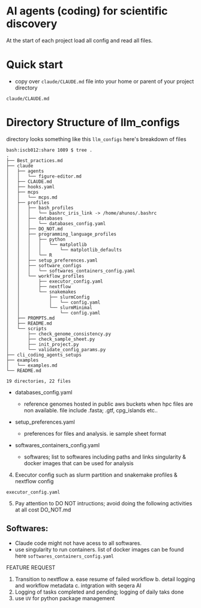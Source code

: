 # AI agents (coding) for scientific discovery

At the start of each project load all config and read all files. 

# Quick start
- copy over `claude/CLAUDE.md` file into your home or parent of your project directory
```
claude/CLAUDE.md
```

# Directory Structure of llm_configs
directory looks something like this `llm_configs`
here's breakdown of files

```
bash:iscb012:share 1089 $ tree .
.
├── Best_practices.md
├── claude
│   ├── agents
│   │   └── figure-editor.md
│   ├── CLAUDE.md
│   ├── hooks.yaml
│   ├── mcps
│   │   └── mcps.md
│   ├── profiles
│   │   ├── bash_profiles
│   │   │   └── bashrc_iris_link -> /home/ahunos/.bashrc
│   │   ├── databases
│   │   │   └── databases_config.yaml
│   │   ├── DO_NOT.md
│   │   ├── programming_language_profiles
│   │   │   ├── python
│   │   │   │   └── matplotlib
│   │   │   │       └── matplotlib_defaults
│   │   │   └── R
│   │   ├── setup_preferences.yaml
│   │   ├── software_configs
│   │   │   └── softwares_containers_config.yaml
│   │   └── workflow_profiles
│   │       ├── executor_config.yaml
│   │       ├── nextflow
│   │       └── snakemakes
│   │           ├── slurmConfig
│   │           │   └── config.yaml
│   │           └── slurmMinimal
│   │               └── config.yaml
│   ├── PROMPTS.md
│   ├── README.md
│   └── scripts
│       ├── check_genome_consistency.py
│       ├── check_sample_sheet.py
│       ├── init_project.py
│       └── validate_config_params.py
├── cli_coding_agents_setups
├── examples
│   └── examples.md
└── README.md

19 directories, 22 files
```

- databases_config.yaml
    - reference genomes hosted in public aws buckets when hpc files are non available. file include .fasta; .gtf, cpg_islands etc.. 

- setup_preferences.yaml
    - preferences for files and analysis. ie sample sheet format 

- softwares_containers_config.yaml
    - softwares; list to softwares including paths and links singularity & docker images that can be used for analysis


4. Executor config such as slurm partition and snakemake profiles & nextflow config
```
executor_config.yaml
```

5. Pay attention to DO NOT intructions; avoid doing the following activities at all cost
DO_NOT.md


## Softwares:
- Claude code might not have acess to all softwares.
- use singularity to run containers. list of docker images can be found here `softwares_containers_config.yaml`














FEATURE REQUEST
1. Transition to nextflow
 a. ease resume of failed workflow 
 b. detail logging and workflow metadata
 c. intgration with seqera AI
2. Logging of tasks completed and pending; logging of daily taks done 
3. use `UV` for python package management









